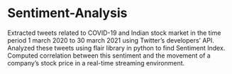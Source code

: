 # Sentiment-Analysis
Extracted tweets related to COVID-19 and Indian stock market in the time period 1 march 2020 to 30 march 2021 using Twitter’s developers’ API. Analyzed these tweets using flair library in python to find Sentiment Index.  Computed correlation between this sentiment and the movement of a company’s stock price in a real-time streaming environment.
